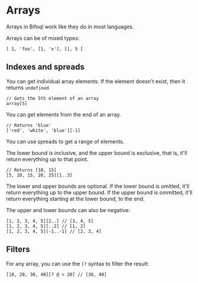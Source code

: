 # Arrays #

Arrays in Bifoql work like they do in most languages.

Arrays can be of mixed types:

```
[ 1, 'foo', [1, 'x'], [], 5 ]
```

## Indexes and spreads

You can get individual array elements. If the element doesn't exist, then it returns `undefined`
```
// Gets the 5th element of an array
array[5] 
```

You can get elements from the end of an array.
```
// Returns 'blue'
['red', 'white', 'blue'][-1]
```

You can use spreads to get a range of elements.

The lower bound is inclusive, and the upper bound is exclusive, that is, it'll return everything up to that point.
```
// Returns [10, 15]
[5, 10, 15, 20, 25][1..3]
```

The lower and upper bounds are optional. If the lower bound is omitted, it'll return everything up to the upper bound.
If the upper bound is ommitted, it'll return everything starting at the lower bound, to the end.

The upper and lower bounds can also be negative:

```
[1, 2, 3, 4, 5][2..] // [3, 4, 5]
[1, 2, 3, 4, 5][..2] // [1, 2]
[1, 2, 3, 4, 5][-1..-1] // [2, 3, 4]
```
## Filters
For any array, you can use the `[?` syntax to filter the result:

```
[10, 20, 30, 40][? @ > 20] // [30, 40]
```